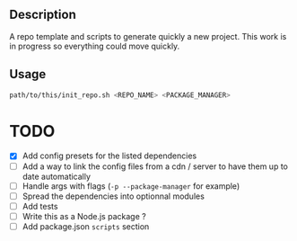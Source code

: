 ## Description
A repo template and scripts to generate quickly a new project.
This work is in progress so everything could move quickly.

## Usage
```bash
path/to/this/init_repo.sh <REPO_NAME> <PACKAGE_MANAGER>
```

TODO
====
- [x] Add config presets for the listed dependencies
- [ ] Add a way to link the config files from a cdn / server to have them up to date automatically 
- [ ] Handle args with flags (`-p --package-manager` for example)
- [ ] Spread the dependencies into optionnal modules
- [ ] Add tests
- [ ] Write this as a Node.js package ?
- [ ] Add package.json `scripts` section
